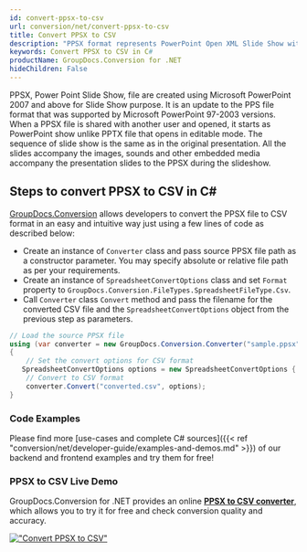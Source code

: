 ```yaml
---
id: convert-ppsx-to-csv
url: conversion/net/convert-ppsx-to-csv
title: Convert PPSX to CSV
description: "PPSX format represents PowerPoint Open XML Slide Show with .ppsx extension. Learn how to convert PPSX to CSV file programmatically in C# language using GroupDocs.Conversion for .NET library."
keywords: Convert PPSX to CSV in C#
productName: GroupDocs.Conversion for .NET
hideChildren: False
---
```


PPSX, Power Point Slide Show, file are created using Microsoft PowerPoint 2007 and above for Slide Show purpose. It is an update to the PPS file format that was supported by Microsoft PowerPoint 97-2003 versions. When a PPSX file is shared with another user and opened, it starts as PowerPoint show unlike PPTX file that opens in editable mode. The sequence of slide show is the same as in the original presentation. All the slides accompany the images, sounds and other embedded media accompany the presentation slides to the PPSX during the slideshow. 

## Steps to convert PPSX to CSV in C#

[GroupDocs.Conversion](https://products.groupdocs.com/conversion/net) allows developers to convert the PPSX file to CSV format in an easy and intuitive way just using a few lines of code as described below:

* Create an instance of `Converter` class and pass source PPSX file path as a constructor parameter. You may specify absolute or relative file path as per your requirements. 
* Create an instance of `SpreadsheetConvertOptions` class and set `Format` property to `GroupDocs.Conversion.FileTypes.SpreadsheetFileType.Csv`.
* Call `Converter` class `Convert` method and pass the filename for the converted CSV file and the `SpreadsheetConvertOptions` object from the previous step as parameters.

```csharp
// Load the source PPSX file
using (var converter = new GroupDocs.Conversion.Converter("sample.ppsx"))
{
    // Set the convert options for CSV format
   SpreadsheetConvertOptions options = new SpreadsheetConvertOptions { Format = GroupDocs.Conversion.FileTypes.SpreadsheetFileType.Csv };
    // Convert to CSV format
    converter.Convert("converted.csv", options);
}
```

### Code Examples

Please find more [use-cases and complete C# sources]({{< ref "conversion/net/developer-guide/examples-and-demos.md" >}}) of our backend and frontend examples and try them for free!

### PPSX to CSV Live Demo

GroupDocs.Conversion for .NET provides an online [**PPSX to CSV converter**](https://products.groupdocs.app/conversion/ppsx-to-csv), which allows you to try it for free and check conversion quality and accuracy.

[!["Convert PPSX to CSV"](conversion/net/images/convert-to-csv/convert-ppsx-to-csv.png)](https://products.groupdocs.app/conversion/ppsx-to-csv)